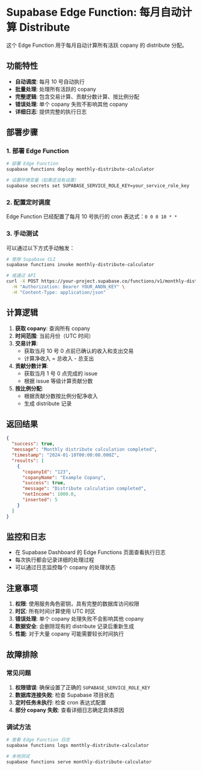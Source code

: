 # Supabase Edge Function: 每月自动计算 Distribute

这个 Edge Function 用于每月自动计算所有活跃 copany 的 distribute 分配。

## 功能特性

- **自动调度**: 每月 10 号自动执行
- **批量处理**: 处理所有活跃的 copany
- **完整逻辑**: 包含交易计算、贡献分数计算、按比例分配
- **错误处理**: 单个 copany 失败不影响其他 copany
- **详细日志**: 提供完整的执行日志

## 部署步骤

### 1. 部署 Edge Function

```bash
# 部署 Edge Function
supabase functions deploy monthly-distribute-calculator

# 设置环境变量（如果还没有设置）
supabase secrets set SUPABASE_SERVICE_ROLE_KEY=your_service_role_key
```

### 2. 配置定时调度

Edge Function 已经配置了每月 10 号执行的 cron 表达式：`0 0 0 10 * *`

### 3. 手动测试

可以通过以下方式手动触发：

```bash
# 使用 Supabase CLI
supabase functions invoke monthly-distribute-calculator

# 或通过 API
curl -X POST https://your-project.supabase.co/functions/v1/monthly-distribute-calculator \
  -H "Authorization: Bearer YOUR_ANON_KEY" \
  -H "Content-Type: application/json"
```

## 计算逻辑

1. **获取 copany**: 查询所有 copany
2. **时间范围**: 当前月份（UTC 时间）
3. **交易计算**:
   - 获取当月 10 号 0 点前已确认的收入和支出交易
   - 计算净收入 = 总收入 - 总支出
4. **贡献分数计算**:
   - 获取当月 1 号 0 点完成的 issue
   - 根据 issue 等级计算贡献分数
5. **按比例分配**:
   - 根据贡献分数按比例分配净收入
   - 生成 distribute 记录

## 返回结果

```json
{
  "success": true,
  "message": "Monthly distribute calculation completed",
  "timestamp": "2024-01-10T00:00:00.000Z",
  "results": [
    {
      "copanyId": "123",
      "copanyName": "Example Copany",
      "success": true,
      "message": "Distribute calculation completed",
      "netIncome": 1000.0,
      "inserted": 5
    }
  ]
}
```

## 监控和日志

- 在 Supabase Dashboard 的 Edge Functions 页面查看执行日志
- 每次执行都会记录详细的处理过程
- 可以通过日志监控每个 copany 的处理状态

## 注意事项

1. **权限**: 使用服务角色密钥，具有完整的数据库访问权限
2. **时区**: 所有时间计算使用 UTC 时区
3. **错误处理**: 单个 copany 处理失败不会影响其他 copany
4. **数据安全**: 会删除现有的 distribute 记录后重新生成
5. **性能**: 对于大量 copany 可能需要较长时间执行

## 故障排除

### 常见问题

1. **权限错误**: 确保设置了正确的 `SUPABASE_SERVICE_ROLE_KEY`
2. **数据库连接失败**: 检查 Supabase 项目状态
3. **定时任务未执行**: 检查 cron 表达式配置
4. **部分 copany 失败**: 查看详细日志确定具体原因

### 调试方法

```bash
# 查看 Edge Function 日志
supabase functions logs monthly-distribute-calculator

# 本地测试
supabase functions serve monthly-distribute-calculator
```
